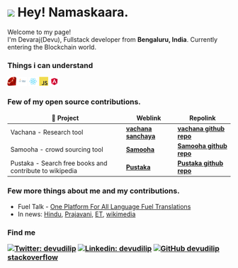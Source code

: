 
<h1><img src="https://emojis.slackmojis.com/emojis/images/1621036368/39101/namaste.gif?1621036368" width="30"/> Hey! Namaskaara.</h1>


<p>Welcome to my page! </br> I'm Devaraj(Devu), Fullstack developer from <b>Bengaluru, India</b>.
Currently entering the Blockchain world. </p>

<h3>Things i can understand </h3>
<p>
  <code><img height="20" src="https://raw.githubusercontent.com/github/explore/80688e429a7d4ef2fca1e82350fe8e3517d3494d/topics/ruby/ruby.png"></code>
<code><img height="20" src="https://raw.githubusercontent.com/github/explore/80688e429a7d4ef2fca1e82350fe8e3517d3494d/topics/java/java.png"></code>
<code><img height="20" src="https://raw.githubusercontent.com/github/explore/80688e429a7d4ef2fca1e82350fe8e3517d3494d/topics/react/react.png"></code>
<code><img height="20" src="https://raw.githubusercontent.com/github/explore/80688e429a7d4ef2fca1e82350fe8e3517d3494d/topics/javascript/javascript.png"></code>
<code><img height="20" src="https://raw.githubusercontent.com/github/explore/80688e429a7d4ef2fca1e82350fe8e3517d3494d/topics/angular/angular.png"></code>
</p>
<h3> Few of my open source contributions.</h3>
<table>
  <thead align="center">
    <tr border: none;>
      <td><b>🎁 Project </b></td>
      <td><b> Weblink </b></td>
      <td><b> Repolink </b></td>
    </tr>
  </thead>
  <tbody>
    <tr>
     <td> Vachana - Research tool </td>
     <td><a href="https://github.com/sanchaya/vachanasanchaya"><b>vachana sanchaya</b></a></td>
      <td><a href="https://vachana.sanchaya.net/"><b>vachana github repo </b></a></td>
    </tr>
    <tr>
     <td> Samooha - crowd sourcing tool </td>
     <td><a href="https://github.com/sanchaya/samoohasanchaya"><b>Samooha</b></a></td>
      <td><a href="https://samooha.sanchaya.net/"><b>Samooha github repo</b></a></td>
    </tr>
    <tr>
     <td> Pustaka - Search free books and contribute to wikipedia </td>
     <td><a href="https://github.com/sanchaya/pustakasanchaya"><b>Pustaka</b></a></td>
      <td><a href="https://pustaka.sanchaya.net/"><b>Pustaka github repo</b></a></td>
    </tr>
  </tbody>
</table>


<h3> Few more things about me and my contributions. </h3>

 - Fuel Talk - [One Platform For All Language Fuel Translations](https://twitter.com/fuelproject/status/781942155166134272/photo/1)
 - In news: [Hindu](https://www.thehindu.com/news/national/karnataka/vachana-site-gets-more-than-5-lakh-hits/article5733383.ece),  [Prajavani](https://www.prajavani.net/article/%E0%B2%85%E0%B2%A8%E0%B2%BF%E0%B2%B0%E0%B3%8D%E0%B2%B5%E0%B2%9A%E0%B2%A8-%E0%B2%87-%E0%B2%A8%E0%B2%BF%E0%B2%B0%E0%B3%8D%E0%B2%B5%E0%B2%9A%E0%B2%A8), [ET](https://economictimes.indiatimes.com/magazines/panache/now-read-vachanas-online/articleshow/45611801.cms), [wikimedia](https://diff.wikimedia.org/2014/03/12/11th-century-kannada-literature-to-enrich-wikisource/) 

<h3> Find me </3>

[![Twitter: devudilip](https://img.shields.io/twitter/follow/devudilip?style=social)](https://twitter.com/devudilip)  [![Linkedin: devudilip](https://img.shields.io/badge/-devudilip-blue?style=flat-square&logo=Linkedin&logoColor=white&link=https://www.linkedin.com/in/devudilip/)](https://www.linkedin.com/in/devudilip/)  [![GitHub devudilip](https://img.shields.io/github/followers/devudilip?label=follow&style=social)](https://github.com/devudilip) [stackoverflow](https://stackoverflow.com/users/955134/devudilip)


